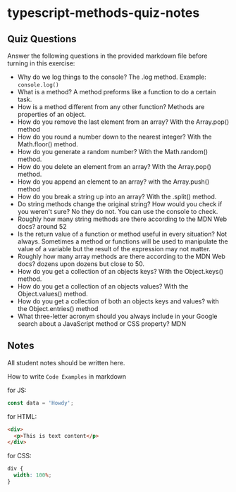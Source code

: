 # typescript-methods-quiz-notes

## Quiz Questions

Answer the following questions in the provided markdown file before turning in this exercise:

- Why do we log things to the console?
  The .log method. Example: `console.log()`
- What is a method?
  A method preforms like a function to do a certain task.
- How is a method different from any other function?
  Methods are properties of an object.
- How do you remove the last element from an array?
  With the Array.pop() method
- How do you round a number down to the nearest integer?
  With the Math.floor() method.
- How do you generate a random number?
  With the Math.random() method.
- How do you delete an element from an array?
  With the Array.pop() method.
- How do you append an element to an array?
  with the Array.push() method
- How do you break a string up into an array?
  With the .split() method.
- Do string methods change the original string? How would you check if you weren't sure?
  No they do not. You can use the console to check.
- Roughly how many string methods are there according to the MDN Web docs?
  around 52
- Is the return value of a function or method useful in every situation?
  Not always. Sometimes a method or functions will be used to manipulate the value of a variable but the result of the expression may not matter.
- Roughly how many array methods are there according to the MDN Web docs?
  dozens upon dozens but close to 50.
- How do you get a collection of an objects keys?
  With the Object.keys() method.
- How do you get a collection of an objects values?
  With the Object.values() method.
- How do you get a collection of both an objects keys and values?
  with the Object.entries() method
- What three-letter acronym should you always include in your Google search about a JavaScript method or CSS property?
  MDN

## Notes

All student notes should be written here.

How to write `Code Examples` in markdown

for JS:

```javascript
const data = 'Howdy';
```

for HTML:

```html
<div>
  <p>This is text content</p>
</div>
```

for CSS:

```css
div {
  width: 100%;
}
```
